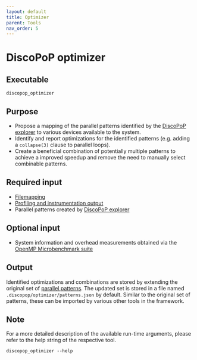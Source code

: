 ```yaml
---
layout: default
title: Optimizer
parent: Tools
nav_order: 5
---
```


# DiscoPoP optimizer
## Executable
`discopop_optimizer`

## Purpose
- Propose a mapping of the parallel patterns identified by the [DiscoPoP explorer](../tools/Explorer.md) to various devices available to the system.
- Identify and report optimizations for the identified patterns (e.g. adding a `collapse(3)` clause to parallel loops).
- Create a beneficial combination of potentially multiple patterns to achieve a improved speedup and remove the need to manually select combinable patterns.

## Required input
- [Filemapping](../data/Filemapping.md)
- [Profiling and instrumentation output](../data/Profiling_and_instrumentation_output.md)
- Parallel patterns created by [DiscoPoP explorer](../tools/Explorer.md)

## Optional input
- System information and overhead measurements obtained via the [OpenMP Microbenchmark suite](https://github.com/discopop-project/OpenMP-Microbench)

## Output
Identified optimizations and combinations are stored by extending the original set of [parallel patterns](../data/Parallel_patterns.md). The updated set is stored in a file named `.discopop/optimizer/patterns.json` by default. Similar to the original set of patterns, these can be imported by various other tools in the framework.

## Note
For a more detailed description of the available run-time arguments, please refer to the help string of the respective tool.
```
discopop_optimizer --help
```